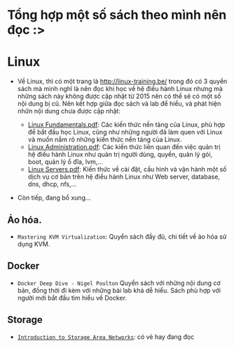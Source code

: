 # Tổng hợp một số sách theo mình nên đọc :>


# Linux
- Về Linux, thì có một trang là http://linux-training.be/ trong đó có 3 quyển sách mà mình nghĩ là nên đọc khi học về hệ điều hành Linux nhưng mà những sách này không được cập nhật từ 2015 nên có thể sẽ có một số nội dung bị cũ. Nên kết hợp giữa đọc sách và lab để hiểu, và phát hiện nhữn nội dung chưa được cập nhật:
  - [Linux Fundamentals.pdf](http://linux-training.be/linuxfun.pdf): Các kiến thức nền tảng của Linux, phù hợp để bắt đầu học Linux, cũng như những người đã làm quen với Linux và muốn nắm rõ những kiến thức nền tảng của Linux.
  - [Linux Administration.pdf](http://linux-training.be/linuxsys.pdf): Các kiến thức liên quan đến việc quản trị hệ điều hành Linux như quản trị người dùng, quyền, quản lý gói, boot, quản lý ổ đĩa, lvm,...
  - [Linux Servers.pdf](http://linux-training.be/linuxsrv.pdf): Kiến thức về cài đặt, cấu hình và vận hành một số dịch vụ cơ bản trên hệ điều hành Linux như Web server, database, dns, dhcp, nfs,...

- Còn tiếp, đang bổ xung...



## Ảo hóa.

- `Mastering KVM Virtualization`: Quyển sách đầy đủ, chi tiết về ảo hóa sử dụng KVM.






## Docker

- `Docker Deep Dive - Nigel Poulton` Quyển sách với những nội dung cơ bản, đồng thời đi kèm với những bài lab khá dễ hiểu. Sách phù hợp với người mới bắt đầu tìm hiểu về Docker.





## Storage

- [`Introduction to Storage Area Networks`](http://www.redbooks.ibm.com/redbooks/pdfs/sg245470.pdf): có vẻ hay đang đọc 





